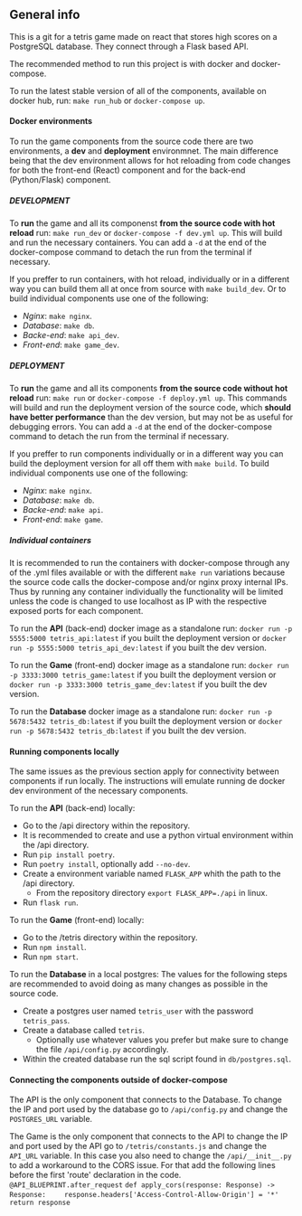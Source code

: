 ## General info

This is a git for a tetris game made on react that stores high scores on a
PostgreSQL database. They connect through a Flask based API.

The recommended method to run this project is with docker and docker-compose.

To run the latest stable version of all of the components, available on docker
hub, run: `make run_hub` or `docker-compose up`.


#### Docker environments

To run the game components from the source code there are two environments, a
**dev** and **deployment** environmnet. The main difference being that the dev
environment allows for hot reloading from code changes for both the front-end
(React) component and for the back-end (Python/Flask) component.

##### DEVELOPMENT

To **run** the game and all its componenst **from the source code with hot reload**
run: `make run_dev` or `docker-compose -f dev.yml up`.
This will build and run the necessary containers. You can add a `-d` at the end
of the docker-compose command to detach the run from the terminal if necessary.

If you preffer to run containers, with hot reload, individually or in a
different way you can build them all at once from source with `make build_dev`.
Or to build individual components use one of the following:
* _Nginx_: `make nginx`.
* _Database_: `make db`.
* _Backe-end_: `make api_dev`.
* _Front-end_: `make game_dev`.


##### DEPLOYMENT

To **run** the game and all its components **from the source code without hot reload**
run: `make run` or `docker-compose -f deploy.yml up`.
This commands will build and run the deployment version of the source code,
which **should have better performance** than the dev version, but may not be as
useful for debugging errors. You can add a `-d` at the end of the
docker-compose command to detach the run from the terminal if necessary.

If you preffer to run components individually or in a different way you can
build the deployment version for all off them with `make build`.
To build individual components use one of the following:
* _Nginx_: `make nginx`.
* _Database_: `make db`.
* _Backe-end_: `make api`.
* _Front-end_: `make game`.


##### Individual containers

It is recommended to run the containers with docker-compose through any of the
.yml files available or with the different `make run` variations because the
source code calls the docker-compose and/or nginx proxy internal IPs.
Thus by running any container individually the functionality will be limited
unless the code is changed to use localhost as IP with the respective exposed
ports for each component.

To run the **API** (back-end) docker image as a standalone run:
`docker run -p 5555:5000 tetris_api:latest` if you built the deployment version or
`docker run -p 5555:5000 tetris_api_dev:latest` if you built the dev version.

To run the **Game** (front-end) docker image as a standalone run:
`docker run -p 3333:3000 tetris_game:latest` if you built the deployment version or
`docker run -p 3333:3000 tetris_game_dev:latest` if you built the dev version.

To run the **Database** docker image as a standalone run:
`docker run -p 5678:5432 tetris_db:latest` if you built the deployment version or
`docker run -p 5678:5432 tetris_db:latest` if you built the dev version.


#### Running components locally

The same issues as the previous section apply for connectivity between
components if run locally.
The instructions will emulate running de docker dev environment of the
necessary components.

To run the **API** (back-end) locally:
* Go to the /api directory within the repository.
* It is recommended to create and use a python virtual environment within the
/api directory.
* Run `pip install poetry`.
* Run `poetry install`, optionally add `--no-dev`.
* Create a environment variable named `FLASK_APP` whith the path to the
/api directory.
  * From the repository directory `export FLASK_APP=./api` in linux.
* Run `flask run`.

To run the **Game** (front-end) locally:
* Go to the /tetris directory within the repository.
* Run `npm install`.
* Run `npm start`.

To run the **Database** in a local postgres:
The values for the following steps are recommended to avoid doing as many
changes as possible in the source code.
* Create a postgres user named `tetris_user` with the password `tetris_pass`.
* Create a database called `tetris`.
  * Optionally use whatever values you prefer but make sure to change the file
  `/api/config.py` accordingly.
* Within the created database run the sql script found in `db/postgres.sql`.

#### Connecting the components outside of docker-compose

The API is the only component that connects to the Database. To change the IP
and port used by the database go to `/api/config.py` and change the `POSTGRES_URL`
variable.

The Game is the only component that connects to the API to change the IP and 
port used by the API go to `/tetris/constants.js` and change the `API_URL`
variable. In this case you also need to change the `/api/__init__.py` to add a
workaround to the CORS issue. For that add the following lines before the
first 'route' declaration in the code.
`@API_BLUEPRINT.after_request`
`def apply_cors(response: Response) -> Response:`
`    response.headers['Access-Control-Allow-Origin'] = '*'`
`    return response`
